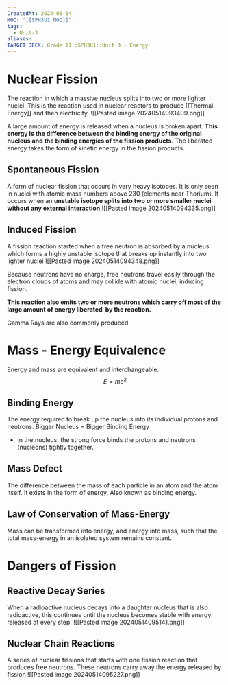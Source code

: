 ```yaml
---
CreatedAt: 2024-05-14
MOC: "[[SPH3U1 MOC]]"
tags:
  - Unit-3
aliases: 
TARGET DECK: Grade 11::SPH3U1::Unit 3 - Energy
---
```


# Nuclear Fission
The reaction in which a massive nucleus splits into two or more lighter nuclei. This is the reaction used in nuclear reactors to produce [[Thermal Energy]] and then electricity.
![[Pasted image 20240514093409.png]]
<!--ID: 1716814411692-->


A large amount of energy is released when a nucleus is broken apart.
**This energy is the difference between the binding energy of the original nucleus and the binding energies of the fission products.**
The liberated energy takes the form of kinetic energy in the fission products.

## Spontaneous Fission
A form of nuclear fission that occurs in very heavy isotopes. It is only seen in nuclei with atomic mass numbers above 230 (elements near Thorium).
It occurs when an **unstable isotope splits into two or more smaller nuclei without any external interaction**
![[Pasted image 20240514094335.png]]
<!--ID: 1716814411702-->



## Induced Fission
A fission reaction started when a free neutron is absorbed by a nucleus which forms a highly unstable isotope that breaks up instantly into two lighter nuclei
![[Pasted image 20240514094348.png]]
<!--ID: 1716814411714-->


Because neutrons have no charge, free neutrons travel easily through the electron clouds of atoms and may collide with atomic nuclei, inducing fission.

**This reaction also emits two or more neutrons which carry off most of the large amount of energy liberated  by the reaction.**

Gamma Rays are also commonly produced

# Mass - Energy Equivalence
Energy and mass are equivalent and interchangeable.
$$E = mc^2$$
<!--ID: 1716814411726-->


## Binding Energy
The energy required to break up the nucleus into its individual protons and neutrons.
Bigger Nucleus = Bigger Binding Energy
- In the nucleus, the strong force binds the protons and neutrons (nucleons) tightly together.
<!--ID: 1716814411737-->


## Mass Defect
The difference between the mass of each particle in an atom and the atom itself.  It exists in the form of energy. Also known as binding energy.
<!--ID: 1716814411748-->


## Law of Conservation of Mass-Energy
Mass can be transformed into energy, and energy into mass, such that the total mass-energy in an isolated system remains constant.
<!--ID: 1716814411760-->



# Dangers of Fission
## Reactive Decay Series
When a radioactive nucleus decays into a daughter nucleus that is also radioactive, this continues until the nucleus becomes stable with energy released at every step.
![[Pasted image 20240514095141.png]]
<!--ID: 1716814411771-->



## Nuclear Chain Reactions
A series of nuclear fissions that starts with one fission
reaction that produces free neutrons.
These neutrons carry away the energy released by fission
![[Pasted image 20240514095227.png]]
<!--ID: 1757893916026-->

